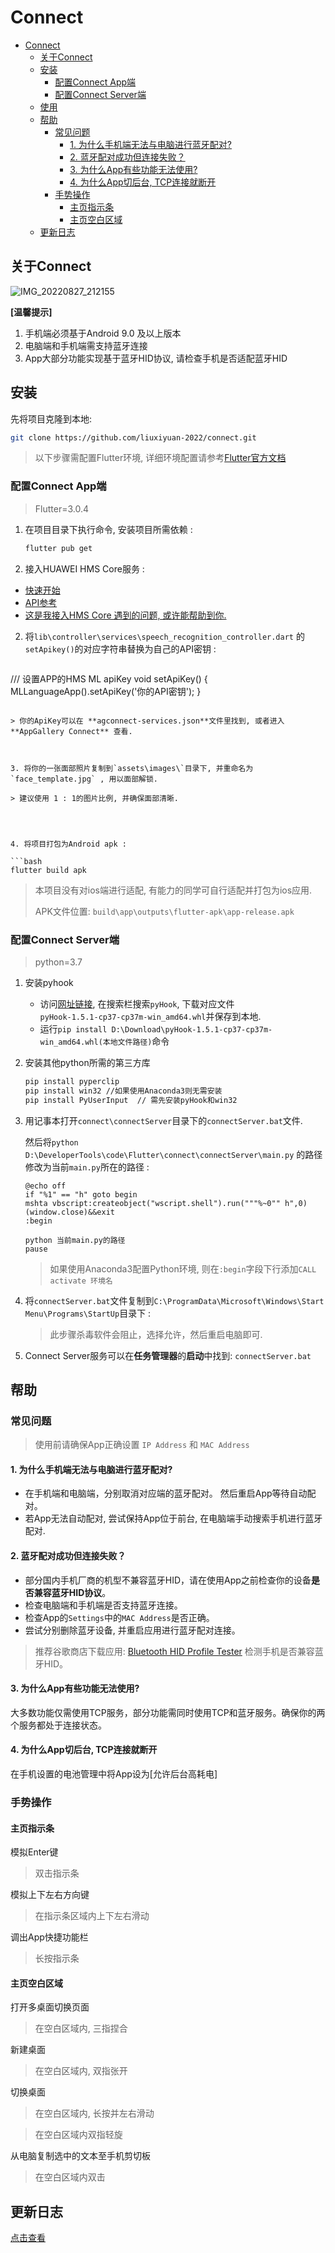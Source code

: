 # Connect



- [Connect](#connect)
  - [关于Connect](#关于connect)
  - [安装](#安装)
    - [配置Connect App端](#配置connect-app端)
    - [配置Connect Server端](#配置connect-server端)
  - [使用](#使用)
  - [帮助](#帮助)
    - [常见问题](#常见问题)
      - [1. 为什么手机端无法与电脑进行蓝牙配对?](#1-为什么手机端无法与电脑进行蓝牙配对)
      - [2. 蓝牙配对成功但连接失败？](#2-蓝牙配对成功但连接失败)
      - [3. 为什么App有些功能无法使用?](#3-为什么app有些功能无法使用)
      - [4. 为什么App切后台, TCP连接就断开](#4-为什么app切后台-tcp连接就断开)
    - [手势操作](#手势操作)
      - [主页指示条](#主页指示条)
      - [主页空白区域](#主页空白区域)
  - [更新日志](#更新日志)



## 关于Connect

![IMG_20220827_212155](https://gitee.com/liuxiyuan_2022/flutter_test/raw/master/lib/assets/imgs/202208272125829.jpg)



**[温馨提示]**

1. 手机端必须基于Android 9.0 及以上版本
2. 电脑端和手机端需支持蓝牙连接
3. App大部分功能实现基于蓝牙HID协议, 请检查手机是否适配蓝牙HID



## 安装

先将项目克隆到本地: 

```bash
git clone https://github.com/liuxiyuan-2022/connect.git
```

> 以下步骤需配置Flutter环境, 详细环境配置请参考[Flutter官方文档](https://docs.flutter.dev/get-started/install)



### 配置Connect App端

> Flutter=3.0.4

1. 在项目目录下执行命令, 安装项目所需依赖 :

   ```bash
   flutter pub get
   ```



2. 接入HUAWEI HMS Core服务 :

  - [快速开始](https://developer.huawei.com/consumer/en/doc/development/HMS-Plugin-Guides/prepare-dev-env-0000001052511642)
  - [API参考](https://developer.huawei.com/consumer/en/doc/development/HMS-Plugin-References/overview-0000001052975193?ha_source=hms1)
  - [这是我接入HMS Core 遇到的问题, 或许能帮助到你.](https://github.com/liuxiyuan-2022/connect/blob/main/Flutter%203.0%20%E9%9B%86%E6%88%90%20HMS%20ML%20%E5%9D%91%E7%82%B9.md)




2. 将`lib\controller\services\speech_recognition_controller.dart` 的`setApikey()`的对应字符串替换为自己的API密钥 :

   ```dart
/// 设置APP的HMS ML apiKey
   void setApiKey() {
   	MLLanguageApp().setApiKey('你的API密钥');
   }
   ```
   
   > 你的ApiKey可以在 **agconnect-services.json**文件里找到, 或者进入 **AppGallery Connect** 查看.
   
   
   
3. 将你的一张面部照片复制到`assets\images\`目录下, 并重命名为`face_template.jpg` , 用以面部解锁. 

   > 建议使用 1 : 1的图片比例, 并确保面部清晰.




4. 将项目打包为Android apk :

  ```bash
  flutter build apk
  ```

  > 本项目没有对ios端进行适配, 有能力的同学可自行适配并打包为ios应用.
  >
  > APK文件位置: `build\app\outputs\flutter-apk\app-release.apk`

  

### 配置Connect Server端

> python=3.7

1. 安装pyhook

   - 访问[网址链接](https://www.lfd.uci.edu/~gohlke/pythonlibs/), 在搜索栏搜索`pyHook`, 下载对应文件`pyHook‑1.5.1‑cp37‑cp37m‑win_amd64.whl`并保存到本地.
   - 运行`pip install D:\Download\pyHook-1.5.1-cp37-cp37m-win_amd64.whl(本地文件路径)`命令




2. 安装其他python所需的第三方库

   ```bash
   pip install pyperclip
   pip install win32 //如果使用Anaconda3则无需安装
   pip install PyUserInput	// 需先安装pyHook和win32
   ```



3. 用记事本打开`connect\connectServer`目录下的`connectServer.bat`文件.

   然后将`python D:\DeveloperTools\code\Flutter\connect\connectServer\main.py` 的路径修改为当前`main.py`所在的路径 : 

	```
	@echo off
	if "%1" == "h" goto begin
	mshta vbscript:createobject("wscript.shell").run("""%~0"" h",0)			(window.close)&&exit
	:begin

	python 当前main.py的路径
	pause
	```
	
	> 如果使用Anaconda3配置Python环境, 则在`:begin`字段下行添加`CALL activate 环境名`
	
	
	
4. 将`connectServer.bat`文件复制到`C:\ProgramData\Microsoft\Windows\Start Menu\Programs\StartUp`目录下 : 

	> 此步骤杀毒软件会阻止，选择允许，然后重启电脑即可.
  
  

5. Connect Server服务可以在**任务管理器**的**启动**中找到: `connectServer.bat`



## 帮助

### 常见问题

> 使用前请确保App正确设置 `IP Address` 和 `MAC Address`



#### 1. 为什么手机端无法与电脑进行蓝牙配对?

- 在手机端和电脑端，分别取消对应端的蓝牙配对。 然后重启App等待自动配对。
- 若App无法自动配对, 尝试保持App位于前台, 在电脑端手动搜索手机进行蓝牙配对.



#### 2. 蓝牙配对成功但连接失败？

- 部分国内手机厂商的机型不兼容蓝牙HID，请在使用App之前检查你的设备**是否兼容蓝牙HID协议**。
- 检查电脑端和手机端是否支持蓝牙连接。
- 检查App的`Settings`中的`MAC Address`是否正确。
- 尝试分别删除蓝牙设备, 并重启应用进行蓝牙配对连接。

> 推荐谷歌商店下载应用: [Bluetooth HID Profile Tester](https://play.google.com/store/apps/details?id=com.rdapps.bluetoothhidtester) 检测手机是否兼容蓝牙HID。



#### 3. 为什么App有些功能无法使用?

大多数功能仅需使用TCP服务，部分功能需同时使用TCP和蓝牙服务。确保你的两个服务都处于连接状态。



#### 4. 为什么App切后台, TCP连接就断开

在手机设置的电池管理中将App设为[允许后台高耗电]



### 手势操作

#### 主页指示条

模拟Enter键

> 双击指示条



模拟上下左右方向键

> 在指示条区域内上下左右滑动



调出App快捷功能栏

> 长按指示条



#### 主页空白区域

打开多桌面切换页面

> 在空白区域内, 三指捏合



新建桌面

> 在空白区域内, 双指张开



切换桌面

> 在空白区域内, 长按并左右滑动





> 在空白区域内双指轻旋



从电脑复制选中的文本至手机剪切板

> 在空白区域内双击





## 更新日志

[点击查看](https://github.com/liuxiyuan-2022/connect/blob/main/CHANGELOG.md)

